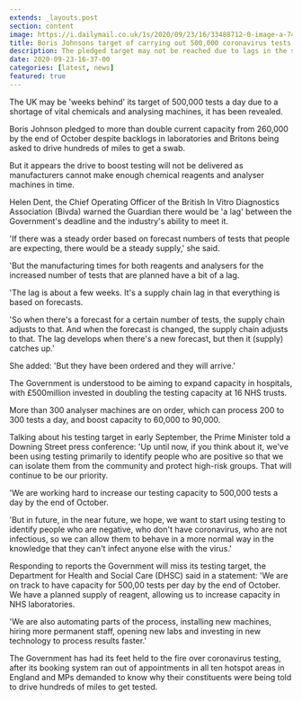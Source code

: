 ```yaml
---
extends: _layouts.post
section: content
image: https://i.dailymail.co.uk/1s/2020/09/23/16/33488712-0-image-a-74_1600875342760.jpg 
title: Boris Johnsons target of carrying out 500,000 coronavirus tests a day is under threat 
description: The pledged target may not be reached due to lags in the supply chain for vital chemicals and analyser machines. The Department for Health said the UK was on track to hit its testing target. 
date: 2020-09-23-16-37-00 
categories: [latest, news] 
featured: true 
--- 
```

The UK may be 'weeks behind' its target of 500,000 tests a day due to a shortage of vital chemicals and analysing machines, it has been revealed. 

Boris Johnson pledged to more than double current capacity from 260,000 by the end of October despite backlogs in laboratories and Britons being asked to drive hundreds of miles to get a swab. 

But it appears the drive to boost testing will not be delivered as manufacturers cannot make enough chemical reagents and analyser machines in time. 





Helen Dent, the Chief Operating Officer of the British In Vitro Diagnostics Association (Bivda) warned the Guardian there would be 'a lag' between the Government's deadline and the industry's ability to meet it.

'If there was a steady order based on forecast numbers of tests that people are expecting, there would be a steady supply,' she said.

'But the manufacturing times for both reagents and analysers for the increased number of tests that are planned have a bit of a lag.

'The lag is about a few weeks. It's a supply chain lag in that everything is based on forecasts. 

'So when there's a forecast for a certain number of tests, the supply chain adjusts to that. And when the forecast is changed, the supply chain adjusts to that. The lag develops when there's a new forecast, but then it (supply) catches up.'

She added: 'But they have been ordered and they will arrive.'





The Government is understood to be aiming to expand capacity in hospitals, with £500million invested in doubling the testing capacity at 16 NHS trusts.

More than 300 analyser machines are on order, which can process 200 to 300 tests a day, and boost capacity to 60,000 to 90,000. 

Talking about his testing target in early September, the Prime Minister told a Downing Street press conference: 'Up until now, if you think about it, we've been using testing primarily to identify people who are positive so that we can isolate them from the community and protect high-risk groups. That will continue to be our priority.

'We are working hard to increase our testing capacity to 500,000 tests a day by the end of October.

'But in future, in the near future, we hope, we want to start using testing to identify people who are negative, who don't have coronavirus, who are not infectious, so we can allow them to behave in a more normal way in the knowledge that they can't infect anyone else with the virus.'

Responding to reports the Government will miss its testing target, the Department for Health and Social Care (DHSC) said in a statement: 'We are on track to have capacity for 500,00 tests per day by the end of October. We have a planned supply of reagent, allowing us to increase capacity in NHS laboratories.

'We are also automating parts of the process, installing new machines, hiring more permanent staff, opening new labs and investing in new technology to process results faster.' 

The Government has had its feet held to the fire over coronavirus testing, after its booking system ran out of appointments in all ten hotspot areas in England and MPs demanded to know why their constituents were being told to drive hundreds of miles to get tested. 

